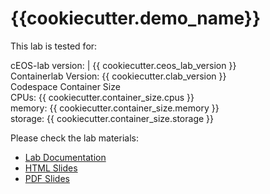 # {{cookiecutter.demo_name}}

This lab is tested for:  

  cEOS-lab version: | {{ cookiecutter.ceos_lab_version }}  
  Containerlab Version: {{ cookiecutter.clab_version }}  
  Codespace Container Size  
    CPUs: {{ cookiecutter.container_size.cpus }}  
    memory: {{ cookiecutter.container_size.memory }}  
    storage: {{ cookiecutter.container_size.storage }}  

Please check the lab materials:

- [Lab Documentation](https://arista-netdevops-community.github.io/one-click-se-demos/{{cookiecutter.mkdocs_nav_group_short_name}}/{{cookiecutter.demo_name}}/)
- [HTML Slides](https://arista-netdevops-community.github.io/one-click-se-demos/slides/{{cookiecutter.demo_name}}.html)
- [PDF Slides](https://arista-netdevops-community.github.io/one-click-se-demos/pdfs/{{cookiecutter.demo_name}}.pdf)
